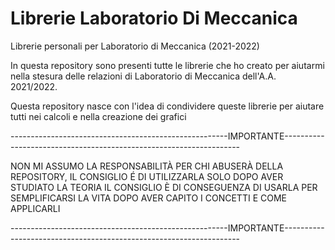 # Librerie Laboratorio Di Meccanica
Librerie personali per Laboratorio di Meccanica (2021-2022)

In questa repository sono presenti tutte le librerie che ho creato per aiutarmi nella stesura delle relazioni di Laboratorio di Meccanica dell'A.A. 2021/2022.

Questa repository nasce con l'idea di condividere queste librerie per aiutare tutti nei calcoli e nella creazione dei grafici

------------------------------------------------------IMPORTANTE-------------------------------------------------------------------

NON MI ASSUMO LA RESPONSABILITÀ PER CHI ABUSERÀ DELLA REPOSITORY, IL CONSIGLIO É DI UTILIZZARLA SOLO DOPO AVER STUDIATO LA TEORIA
IL CONSIGLIO È DI CONSEGUENZA DI USARLA PER SEMPLIFICARSI LA VITA DOPO AVER CAPITO I CONCETTI E COME APPLICARLI

------------------------------------------------------IMPORTANTE-------------------------------------------------------------------
